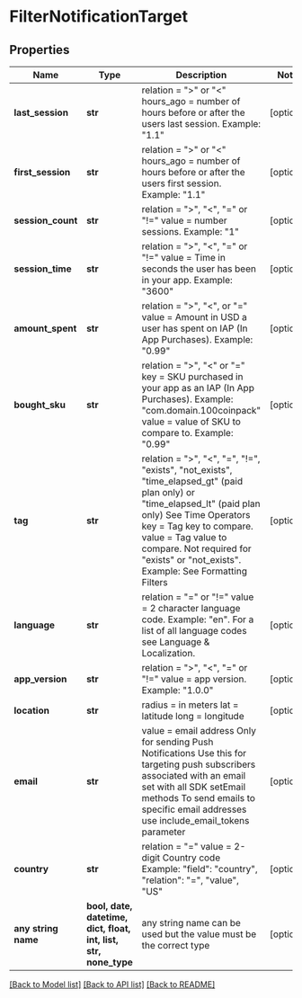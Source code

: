 # FilterNotificationTarget


## Properties
Name | Type | Description | Notes
------------ | ------------- | ------------- | -------------
**last_session** | **str** | relation = \">\" or \"<\" hours_ago = number of hours before or after the users last session. Example: \"1.1\"  | [optional] 
**first_session** | **str** | relation = \">\" or \"<\" hours_ago = number of hours before or after the users first session. Example: \"1.1\"  | [optional] 
**session_count** | **str** | relation = \">\", \"<\", \"=\" or \"!=\" value = number sessions. Example: \"1\"  | [optional] 
**session_time** | **str** | relation = \">\", \"<\", \"=\" or \"!=\" value = Time in seconds the user has been in your app. Example: \"3600\"  | [optional] 
**amount_spent** | **str** | relation = \">\", \"<\", or \"=\" value = Amount in USD a user has spent on IAP (In App Purchases). Example: \"0.99\"  | [optional] 
**bought_sku** | **str** | relation = \">\", \"<\" or \"=\" key = SKU purchased in your app as an IAP (In App Purchases). Example: \"com.domain.100coinpack\" value = value of SKU to compare to. Example: \"0.99\"  | [optional] 
**tag** | **str** | relation = \">\", \"<\", \"=\", \"!=\", \"exists\", \"not_exists\", \"time_elapsed_gt\" (paid plan only) or \"time_elapsed_lt\" (paid plan only) See Time Operators key = Tag key to compare. value = Tag value to compare. Not required for \"exists\" or \"not_exists\". Example: See Formatting Filters  | [optional] 
**language** | **str** | relation = \"=\" or \"!=\" value = 2 character language code. Example: \"en\". For a list of all language codes see Language & Localization.  | [optional] 
**app_version** | **str** | relation = \">\", \"<\", \"=\" or \"!=\" value = app version. Example: \"1.0.0\"  | [optional] 
**location** | **str** | radius = in meters lat = latitude long = longitude  | [optional] 
**email** | **str** | value = email address Only for sending Push Notifications Use this for targeting push subscribers associated with an email set with all SDK setEmail methods To send emails to specific email addresses use include_email_tokens parameter  | [optional] 
**country** | **str** | relation = \"=\" value = 2-digit Country code Example: \"field\": \"country\", \"relation\": \"=\", \"value\", \"US\"  | [optional] 
**any string name** | **bool, date, datetime, dict, float, int, list, str, none_type** | any string name can be used but the value must be the correct type | [optional]

[[Back to Model list]](../README.md#documentation-for-models) [[Back to API list]](../README.md#documentation-for-api-endpoints) [[Back to README]](../README.md)


